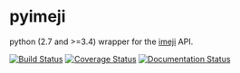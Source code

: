 pyimeji
=======

python (2.7 and >=3.4) wrapper for the [imeji](http://imeji.org) API.

[![Build Status](https://travis-ci.org/imeji-community/pyimeji.png)](https://travis-ci.org/imeji-community/pyimeji)
[![Coverage Status](https://img.shields.io/coveralls/imeji-community/pyimeji.svg)](https://coveralls.io/r/imeji-community/pyimeji?branch=master)
[![Documentation Status](https://readthedocs.org/projects/pyimeji/badge/?version=latest)](https://readthedocs.org/projects/pyimeji/?badge=latest)
